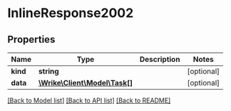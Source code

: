 # InlineResponse2002

## Properties
Name | Type | Description | Notes
------------ | ------------- | ------------- | -------------
**kind** | **string** |  | [optional] 
**data** | [**\Wrike\Client\Model\Task[]**](Task.md) |  | [optional] 

[[Back to Model list]](../README.md#documentation-for-models) [[Back to API list]](../README.md#documentation-for-api-endpoints) [[Back to README]](../README.md)


